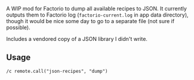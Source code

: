 A WIP mod for Factorio to dump all available recipes to JSON. It currently
outputs them to Factorio log (`factorio-current.log` in app data directory),
though it would be nice some day to go to a separate file (not sure if
possible).

Includes a vendored copy of a JSON library I didn't write.

## Usage

    /c remote.call("json-recipes", "dump")

